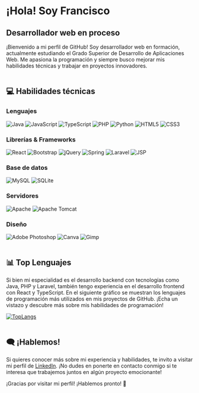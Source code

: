 # ¡Hola! Soy Francisco

## Desarrollador web en proceso

¡Bienvenido a mi perfil de GitHub! Soy desarrollador web en formación, 
actualmente estudiando el Grado Superior de Desarrollo de Aplicaciones Web. 
Me apasiona la programación y siempre busco mejorar mis habilidades técnicas 
y trabajar en proyectos innovadores. <br/><br/>


## 💻 Habilidades técnicas
### Lenguajes
![Java](https://img.shields.io/badge/java-%23ED8B00.svg?style=flat&logo=openjdk&logoColor=white) 
![JavaScript](https://img.shields.io/badge/javascript-%23323330.svg?style=flat&logo=javascript&logoColor=%23F7DF1E) 
![TypeScript](https://img.shields.io/badge/typescript-%23007ACC.svg?style=flat&logo=typescript&logoColor=white)
![PHP](https://img.shields.io/badge/php-%23777BB4.svg?style=flat&logo=php&logoColor=white) 
![Python](https://img.shields.io/badge/python-3670A0?style=flat&logo=python&logoColor=ffdd54) 
![HTML5](https://img.shields.io/badge/html5-%23E34F26.svg?style=flat&logo=html5&logoColor=white) 
![CSS3](https://img.shields.io/badge/css3-%231572B6.svg?style=flat&logo=css3&logoColor=white) <br/>

### Librerías & Frameworks
![React](https://img.shields.io/badge/react-%2361DAFB.svg?style=flat&logo=react&logoColor=white)
![Bootstrap](https://img.shields.io/badge/bootstrap-%238511FA.svg?style=flat&logo=bootstrap&logoColor=white)
![jQuery](https://img.shields.io/badge/jquery-%230769AD.svg?style=flat&logo=jquery&logoColor=white)
![Spring](https://img.shields.io/badge/spring-%236DB33F.svg?style=flat&logo=spring&logoColor=white)
![Laravel](https://img.shields.io/badge/laravel-%23FF2D20.svg?style=flat&logo=laravel&logoColor=white)
![JSP](https://img.shields.io/badge/JSP-%23F8DC75.svg?style=flat&logo=java&logoColor=black) <br/>

### Base de datos
![MySQL](https://img.shields.io/badge/mysql-4479A1.svg?style=flat&logo=mysql&logoColor=white) 
![SQLite](https://img.shields.io/badge/sqlite-%2307405e.svg?style=flat&logo=sqlite&logoColor=white) <br/>

### Servidores
![Apache](https://img.shields.io/badge/apache-%23D42029.svg?style=flat&logo=apache&logoColor=white)
![Apache Tomcat](https://img.shields.io/badge/apache%20tomcat-%23F8DC75.svg?style=flat&logo=apache-tomcat&logoColor=black) <br/>

### Diseño
![Adobe Photoshop](https://img.shields.io/badge/adobe%20photoshop-%2331A8FF.svg?style=flat&logo=adobe%20photoshop&logoColor=white) 
![Canva](https://img.shields.io/badge/Canva-%2300C4CC.svg?style=flat&logo=Canva&logoColor=white) 
![Gimp](https://img.shields.io/badge/Gimp-657D8B?style=flat&logo=gimp&logoColor=FFFFFF) <br/><br/>


## 📊 Top Lenguajes

Si bien mi especialidad es el desarrollo backend con tecnologías como Java, PHP 
y Laravel, también tengo experiencia en el desarrollo frontend con React y 
TypeScript. En el siguiente gráfico se muestran los lenguajes de programación 
más utilizados en mis proyectos de GitHub. ¡Echa un vistazo y descubre más sobre 
mis habilidades de programación!

[![TopLangs](https://github-readme-stats.vercel.app/api/top-langs/?username=SrPirson&layout=compact&langs_count=10&hide_title=true&theme=dark)](https://github.com/SrPirson?tab=repositories)<br/><br/>


## 🗨️ ¡Hablemos!

Si quieres conocer más sobre mi experiencia y habilidades, te invito a visitar
mi perfil de [LinkedIn](https://www.linkedin.com/in/franciscocortespirson/). ¡No dudes
en ponerte en contacto conmigo si te interesa que trabajemos juntos en algún
proyecto emocionante!

¡Gracias por visitar mi perfil! ¡Hablemos pronto! 🚀
